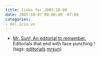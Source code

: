 ```yaml
---
title: links for 2005-10-08
date: 2005-10-07 00:00:00 -07:00
categories:
- del.icio.us
---
```


<ul class="delicious">
	<li>
		<div class="delicious-link"><a href="http://mrsun.us/2005/10/editorial-to-remember.html">Mr. Sun!: An editorial to remember.</a></div>
		<div class="delicious-extended">Editorials that end with face punching !</div>
		<div class="delicious-tags">(tags: <a href="http://del.icio.us/torrez/editorials">editorials</a> <a href="http://del.icio.us/torrez/mrsun">mrsun</a>)</div>
	</li>
</ul>
